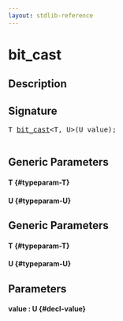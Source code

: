 ```yaml
---
layout: stdlib-reference
---
```


# bit\_cast

## Description





## Signature 

<pre>
<span class="code_type">T</span> <a href="/stdlib-reference/global-decls/bit_cast">bit_cast</a>&lt;<span class="code_type">T</span>, U&gt;(U <span class='code_param'>value</span>);

</pre>

## Generic Parameters

#### T {#typeparam-T}
#### U {#typeparam-U}

## Generic Parameters

#### T {#typeparam-T}
#### U {#typeparam-U}

## Parameters

#### value  : U {#decl-value}

